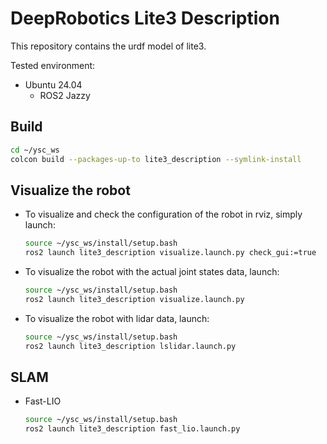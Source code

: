 # DeepRobotics Lite3 Description

This repository contains the urdf model of lite3.

Tested environment:

* Ubuntu 24.04
    * ROS2 Jazzy

## Build

```bash
cd ~/ysc_ws
colcon build --packages-up-to lite3_description --symlink-install
```

## Visualize the robot

* To visualize and check the configuration of the robot in rviz, simply launch:

  ```bash
  source ~/ysc_ws/install/setup.bash
  ros2 launch lite3_description visualize.launch.py check_gui:=true
  ```

* To visualize the robot with the actual joint states data, launch:
  ```bash
  source ~/ysc_ws/install/setup.bash
  ros2 launch lite3_description visualize.launch.py
  ```

* To visualize the robot with lidar data, launch:
  ```bash
  source ~/ysc_ws/install/setup.bash
  ros2 launch lite3_description lslidar.launch.py
  ```

## SLAM

* Fast-LIO
  ```bash
  source ~/ysc_ws/install/setup.bash
  ros2 launch lite3_description fast_lio.launch.py
  ```